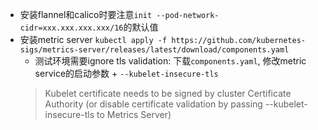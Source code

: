 - 安装flannel和calico时要注意`init --pod-network-cidr=xxx.xxx.xxx.xxx/16`的默认值
- 安装metric server `kubectl apply -f https://github.com/kubernetes-sigs/metrics-server/releases/latest/download/components.yaml`
  - 测试环境需要ignore tls validation: 下载`components.yaml`, 修改metric service的启动参数 + `--kubelet-insecure-tls`
  > Kubelet certificate needs to be signed by cluster Certificate Authority (or disable certificate validation by passing --kubelet-insecure-tls to Metrics Server)
